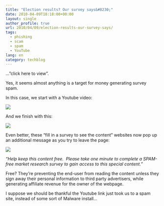```yaml
---
title: "Election results? Our survey says&#8230;"
date: 2010-04-09T18:18:00+00:00
layout: single
author_profile: true
url: 2010/04/09/election-results-our-survey-says/
tags:
  - phishing
  - scam
  - spam
  - YouTube
lang: en
category: techblog
---
```

…”click here to view”.

Yes, it seems almost anything is a target for money generating survey spam.

In this case, we start with a Youtube video:

[![](http://3.bp.blogspot.com/_vaUVXcmC3OI/S79n81uwfEI/AAAAAAAAB20/eIrlzAVNCg4/s400/elecspam1.jpg)](http://3.bp.blogspot.com/_vaUVXcmC3OI/S79n81uwfEI/AAAAAAAAB20/eIrlzAVNCg4/s1600/elecspam1.jpg)

And we finish with this:

[![](http://1.bp.blogspot.com/_vaUVXcmC3OI/S79n_fzY6dI/AAAAAAAAB24/xiEsc-HsKpY/s400/elecspam2.jpg)](http://1.bp.blogspot.com/_vaUVXcmC3OI/S79n_fzY6dI/AAAAAAAAB24/xiEsc-HsKpY/s1600/elecspam2.jpg)

Even better, these “fill in a survey to see the content” websites now pop up an additional message as you try to leave the page:

[![](http://3.bp.blogspot.com/_vaUVXcmC3OI/S79oAe43lQI/AAAAAAAAB28/jTJFRmymVME/s400/elecspam3.jpg)](http://3.bp.blogspot.com/_vaUVXcmC3OI/S79oAe43lQI/AAAAAAAAB28/jTJFRmymVME/s1600/elecspam3.jpg)

_“Help keep this content free.  Please take one minute to complete a SPAM-free market research survey to gain access to this special content.”_

Free? They’re preventing the end-user from reading the content unless they sign away their personal information to third party advertisers, while generating affiliate revenue for the owner of the webpage.

I suppose we should be thankful the Youtube link just took us to a spam site, instead of some sort of Malware install…
